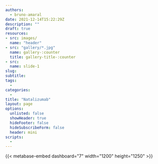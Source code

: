 ```yaml
---
authors:
  - bruno-amaral
date: 2021-12-14T15:22:29Z
description: ""
draft: true
resources: 
- src: images/
  name: "header"
- src: "gallery/*.jpg"
  name: gallery-:counter
  title: gallery-title-:counter
- src:
  name: slide-1
slug:
subtitle: 
tags: 
  - 
categories: 
  - 
title: "Natalizumab"
layout: page
options:
  unlisted: false
  showHeader: true
  hideFooter: false
  hideSubscribeForm: false
  header: mini
scripts:
  -
---
```



<div class="row">
<div class="col-md-10 mx-auto">

{{< metabase-embed dashboard="7" width="1200" height="1250" >}}

</div>
</div>